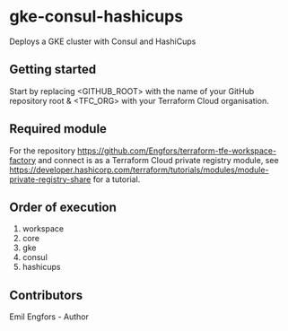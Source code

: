 # gke-consul-hashicups

Deploys a GKE cluster with Consul and HashiCups

## Getting started

Start by replacing <GITHUB_ROOT> with the name of your GitHub repository root & <TFC_ORG> with your Terraform Cloud organisation.

## Required module

For the repository https://github.com/Engfors/terraform-tfe-workspace-factory and connect is as a Terraform Cloud private registry module, see https://developer.hashicorp.com/terraform/tutorials/modules/module-private-registry-share for a tutorial.

## Order of execution

1. workspace
2. core
3. gke
4. consul
5. hashicups

## Contributors

Emil Engfors - Author
